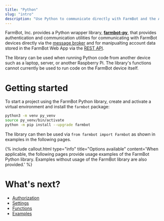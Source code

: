 ```yaml
---
title: "Python"
slug: "intro"
description: "Use Python to communicate directly with FarmBot and the API"
---
```


FarmBot, Inc. provides a Python wrapper library, [**farmbot-py**](https://github.com/FarmBot/farmbot-py), that provides authentication and communication utilities for communicating with FarmBot devices directly via the [message broker](../docs/message-broker.md) and for manipualting account data stored in the FarmBot Web App via the [REST API](../docs/web-app/rest-api.md).

The library can be used when running Python code from another device such as a laptop, server, or another Raspberry Pi. The library's functions cannot currently be used to run code on the FarmBot device itself.

# Getting started

To start a project using the FarmBot Python library, create and activate a virtual environment and install the `farmbot` package:

```bash
python3 -m venv py_venv
source py_venv/bin/activate
python -m pip install --upgrade farmbot
```

The library can then be used via `from farmbot import Farmbot` as shown in examples in the following pages.

{%
include callout.html
type="info"
title="Options available"
content='When applicable, the following pages provide usage examples of the FarmBot Python library. Examples without usage of the FarmBot library are also provided.'
%}

# What's next?

 * [Authorization](authorization.md)
 * [Settings](settings.md)
 * [Functions](functions.md)
 * [Examples](examples.md)
